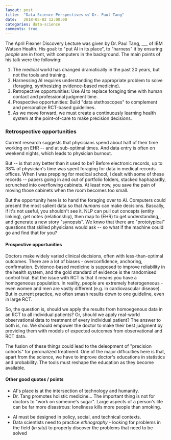 ```yaml
---
layout: post
title:  "Data Science Perspectives w/ Dr. Paul Tang"
date:   2018-05-02 12:00:00
categories: data-science
comments: true
---
```


The April Flexner Discovery Lecture was given by Dr. Paul Tang, ___ of IBM Watson Health. His goal: to "put AI in its place", to "harness" it by ensuring *people* are in front, with computers in the background. The main points of his talk were the following:

1. The medical world has changed dramatically in the past 20 years, but not the tools and training.
2. Harnessing AI requires understanding the appropriate problem to solve (foraging, synthesizing evidence-based medicine). 
3. Retropective opportunities: Use AI to replace foraging time with human contact and professional judgment time. 
4. Prospective opportunities: Build "data stethoscopes" to complement and personalize RCT-based guidelines.
5. As we move forward, we must create a continuously learning health system at the point-of-care to make precision decisions.

### Retrospective opportunities

Current research suggests that physicians spend about half of their time working on EHR -- and at sub-optimal times. And data entry is often on weekend nights, which leads to physician burnout. 

But -- is that any better than it used to be? Before electronic records, up to 38% of physician's time was spent foraging for data in medical records offices. When I was prepping for medical school, I dealt with some of these records -- papers going in and out of portfolio folders, stacked haphazardly, scrunched into overflowing cabinets. At least now, you save the pain of moving those cabinets when the room becomes too small.

But the opportunity here is to hand the foraging over to AI. Computers could present the most salient data so that *humans* can make decisions. Bascally, if it's not useful, you shouldn't see it. NLP can pull out concepts (entity linking), get notes (relationship), then map to (EHR) to get understanding,, and generate a new story "synopsis". We knwo that there are "prototypical" questions that skilled physicians would ask -- so what if the machine could go and find that for you?

#### Prospective opportunities

Doctors make widely varied clinical decisions, often with less-than-optimal outcomes. There are a lot of biases - overconfidence, anchoring, confirmation. Evidence-based medicine is supposed to improve reliability in the health system, and the gold standard of evidence is the randomised control trial. But the issue with RCT is that it means you have a homogeneous population. In reality, people are extremely heterogeneous - even women and men are vastly different (e.g. in cardiovascular disease). But in current practice, we often smash results down to one guideline, even in large RCT. 

So, the question is, should we apply the results from homoegenous data in an RCT to all individual patients? Or, should we apply real-world observational data to treatment of every individual patient?  The answer to both is, no. We should empower the doctor to make their best judgment by providing them with models of expected outcomes from observational and RCT data. 

The fusion of these things could lead to the deleopment of "precision cohorts" for peronalized treatment. One of the major difficulties here is that, apart from the science, we have to improve doctor's educations in statistics and probability. The tools must reshape the education as they become available.


#### Other good quotes / points

* AI's place is at the intersection of technology and humanity.
* Dr. Tang promotes holistic medicine... The important thing is not for doctors to "work on someone's sugar". Large aspects of a person's life can be far more disastrous: loneliness kills more people than smoking.
- AI must be designed in policy, social, and technical contexts.
- Data scientists need to practice *ethnography* - looking for problems in the field (*in situ*) to properly discover the problems that need to be solved